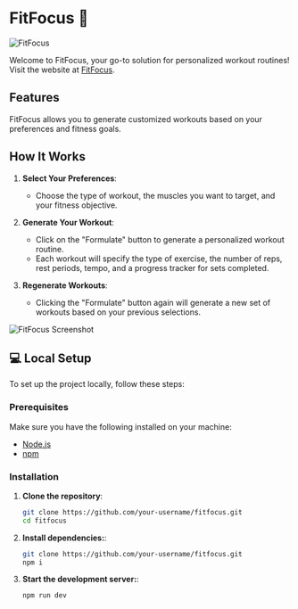 # FitFocus :muscle:	
![FitFocus](https://github.com/avanimehta11/FitFocus/assets/133508816/02ab4212-4c85-49c5-8d51-f118d58d9e96)

Welcome to FitFocus, your go-to solution for personalized workout routines! Visit the website at [FitFocus](https://fitfocus.netlify.app/).

## Features

FitFocus allows you to generate customized workouts based on your preferences and fitness goals. 

## How It Works

1. **Select Your Preferences**:
   - Choose the type of workout, the muscles you want to target, and your fitness objective.

2. **Generate Your Workout**:
   - Click on the "Formulate" button to generate a personalized workout routine.
   - Each workout will specify the type of exercise, the number of reps, rest periods, tempo, and a progress tracker for sets completed.

3. **Regenerate Workouts**:
   - Clicking the "Formulate" button again will generate a new set of workouts based on your previous selections.
   
![FitFocus Screenshot](https://github.com/avanimehta11/FitFocus/assets/133508816/48a57989-b600-4550-a8c7-d9c42433f952)

## :computer:	Local Setup

To set up the project locally, follow these steps:

### Prerequisites

Make sure you have the following installed on your machine:
- [Node.js](https://nodejs.org/en/download/)
- [npm](https://www.npmjs.com/get-npm)

### Installation

1. **Clone the repository**:
   ```bash
   git clone https://github.com/your-username/fitfocus.git
   cd fitfocus
   
2. **Install dependencies:**:
   ```bash
   git clone https://github.com/your-username/fitfocus.git
   npm i

3. **Start the development server:**:
   ```bash
   npm run dev
   
